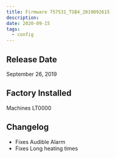 ```yaml
---
title: Firmware 757531_TSB4_2019092615
description:
date: 2020-09-15
tags:
  - config
---
```

## Release Date

September 26, 2019

## Factory Installed

Machines LT0000

## Changelog

- Fixes Audible Alarm
- Fixes Long heating times
